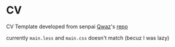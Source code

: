 # CV

CV Template developed from senpai [Qwaz](https://github.com/Qwaz)'s [repo](https://github.com/Qwaz/resume)

currently `main.less` and `main.css` doesn't match (becuz I was lazy)
